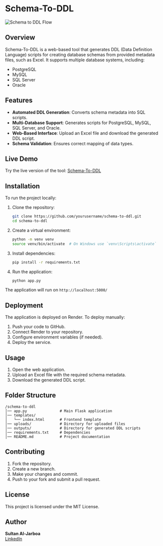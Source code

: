 # Schema-To-DDL
![Schema to DDL Flow](./images/schema.png)
## Overview
Schema-To-DDL is a web-based tool that generates DDL (Data Definition Language) scripts for creating database schemas from provided metadata files, such as Excel. It supports multiple database systems, including:

- PostgreSQL
- MySQL
- SQL Server
- Oracle

## Features
- **Automated DDL Generation**: Converts schema metadata into SQL scripts.
- **Multi-Database Support**: Generates scripts for PostgreSQL, MySQL, SQL Server, and Oracle.
- **Web-Based Interface**: Upload an Excel file and download the generated DDL script.
- **Schema Validation**: Ensures correct mapping of data types.

## Live Demo
Try the live version of the tool: [Schema-To-DDL](https://schema-to-ddl.onrender.com/)

## Installation
To run the project locally:

1. Clone the repository:
   ```sh
   git clone https://github.com/yourusername/schema-to-ddl.git
   cd schema-to-ddl
   ```
2. Create a virtual environment:
   ```sh
   python -m venv venv
   source venv/bin/activate  # On Windows use `venv\Scripts\activate`
   ```
3. Install dependencies:
   ```sh
   pip install -r requirements.txt
   ```
4. Run the application:
   ```sh
   python app.py
   ```

The application will run on `http://localhost:5000/`

## Deployment
The application is deployed on Render. To deploy manually:
1. Push your code to GitHub.
2. Connect Render to your repository.
3. Configure environment variables (if needed).
4. Deploy the service.

## Usage
1. Open the web application.
2. Upload an Excel file with the required schema metadata.
3. Download the generated DDL script.

## Folder Structure
```
/schema-to-ddl
│── app.py               # Main Flask application
│── templates/
│   └── index.html       # Frontend template
│── uploads/             # Directory for uploaded files
│── outputs/             # Directory for generated DDL scripts
│── requirements.txt     # Dependencies
│── README.md            # Project documentation
```

## Contributing
1. Fork the repository.
2. Create a new branch.
3. Make your changes and commit.
4. Push to your fork and submit a pull request.

## License
This project is licensed under the MIT License.

## Author
**Sultan Al-Jarboa**  
[LinkedIn](https://www.linkedin.com/in/sultanal-jrboa/)

